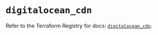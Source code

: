 # `digitalocean_cdn`

Refer to the Terraform Registry for docs: [`digitalocean_cdn`](https://registry.terraform.io/providers/digitalocean/digitalocean/2.62.0/docs/resources/cdn).

